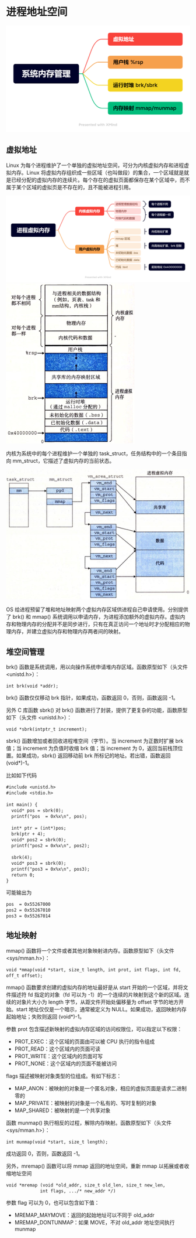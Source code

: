 # 进程地址空间
<img src='./img/malloc-os-mm.png'>

## 虚拟地址
Linux 为每个进程维护了一个单独的虚拟地址空间，可分为内核虚拟内存和进程虚拟内存。Linux 将虚拟内存组织成一些区域（也叫做段）的集合，一个区域就是就是已经分配的虚拟内存的连续片。每个存在的虚拟页面都保存在某个区域中，而不属于某个区域的虚拟页是不存在的，且不能被进程引用。

<img src='./img/malloc-linux-vm.png'>
<img src='./img/malloc-linux-vm2.png'>

内核为系统中的每个进程维护一个单独的 task_struct，任务结构中的一个条目指向 mm_struct，它描述了虚拟内存的当前状态。

<img src='./img/malloc-linux-mm.png'>

OS 给进程预留了堆和地址映射两个虚拟内存区域供进程自己申请使用。分别提供了 brk() 和 mmap() 系统调用以申请内存，为进程添加额外的虚拟内存。虚拟内存和物理内存的分配并不是同步进行，只有在真正访问一个地址时才分配相应的物理内存，并建立虚拟内存和物理内存两者间的映射。

## 堆空间管理
brk() 函数是系统调用，用以向操作系统申请堆内存区域。函数原型如下（头文件 <unistd.h>）：
```
int brk(void *addr);
```
brk() 函数仅仅移动 brk 指针，如果成功，函数返回 0，否则，函数返回 -1。

另外 C 库函数 sbrk() 对 brk() 函数进行了封装，提供了更复杂的功能，函数原型如下（头文件 <unistd.h>）：
```
void *sbrk(intptr_t increment);
```
sbrk() 函数增加或者回收进程堆空间（字节）。当 increment 为正数时扩展 brk 值；当 increment 为负值时收缩 brk 值；当 increment 为 0，返回当前栈顶位置。如果成功，sbrk() 返回移动前 brk 所标记的地址。若出错，函数返回 (void*)-1。

比如如下代码
```
#include <unistd.h>
#include <stdio.h>

int main() {
  void* pos = sbrk(0);
  printf("pos  = 0x%x\n", pos);

  int* ptr = (int*)pos;
  brk(ptr + 4);
  void* pos2 = sbrk(0);
  printf("pos2 = 0x%x\n", pos2);

  sbrk(4);
  void* pos3 = sbrk(0);
  printf("pos3 = 0x%x\n", pos3);
  return 0;
}
```
可能输出为
```
pos  = 0x55267000
pos2 = 0x55267010
pos3 = 0x55267014
```

## 地址映射
mmap() 函数将一个文件或者其他对象映射进内存。函数原型如下（头文件 <sys/mman.h>）：
```
void *mmap(void *start, size_t length, int prot, int flags, int fd, off_t offset);
```
mmap() 函数要求创建的虚拟内存的地址最好是从 start 开始的一个区域，并将文件描述符 fd 指定的对象（fd 可以为 -1）的一个连续的片映射到这个新的区域。连续的对象片大小为 length 字节，从距文件开始处偏移量为 offset 字节的地方开始。start 地址仅仅是一个暗示，通常被定义为 NULL。如果成功，返回映射内存起始地址；失败则返回 (void*)-1。

参数 prot 包含描述新映射的虚拟内存区域的访问权限位，可以指定以下权限：
- PROT_EXEC：这个区域的页面由可以被 CPU 执行的指令组成
- PROT_READ：这个区域内的页面可读
- PROT_WRITE：这个区域内的页面可写
- PROT_NONE：这个区域内的页面不能被访问

flags 描述被映射对象类型的位组成。有如下标志：
- MAP_ANON：被映射的对象是一个匿名对象，相应的虚拟页面是请求二进制零的
- MAP_PRIVATE：被映射的对象是一个私有的、写时复制的对象
- MAP_SHARED：被映射的是一个共享对象

函数 munmap() 执行相反的过程，解除内存映射。函数原型如下（头文件 <sys/mman.h>）：
```
int munmap(void *start, size_t length);
```
成功返回 0，否则，函数返回 -1。

另外，mremap() 函数可以将 mmap 返回的地址空间，重新 mmap 以拓展或者收缩地址空间
```
void *mremap (void *old_addr, size_t old_len, size_t new_len,
		     int flags, .../* new_addr */)
```
参数 flag 可以为 0，也可以包含如下值：
- MREMAP_MAYMOVE：返回的起始地址可以不同于 old_addr
- MREMAP_DONTUNMAP：如果 MOVE，不对 old_addr 地址空间执行 munmap